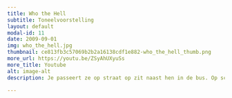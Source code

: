 ```yaml
---
title: Who the Hell
subtitle: Toneelvoorstelling
layout: default
modal-id: 11
date: 2009-09-01
img: who_the_hell.jpg
thumbnail: ce813fb3c57069b2b2a16138cdf1e882-who_the_hell_thumb.png
more_url: https://youtu.be/ZSyAhUXyuSs
more_title: Youtube
alt: image-alt
description: Je passeert ze op straat op zit naast hen in de bus. Op school of tijdens je werk ontmoet je ze dagelijks, zonder het te weten. De helden van vandaag vallen niet op. Het zijn de mensen die gedachten lezen, genezende krachten hebben en de toekomst nauwkeurig voorspellen. Deze onbekende wonderwomen en supermen gebruiken hun bijzondere krachten dan ook niet zomaar... alleen wanneer het juiste moment daar is. En vandaag kan het de dag zijn.<p>Het is vijf voor twaalf... de wereld moet gered worden. Er zal een beslissing vallen, Wie is de ware held? Onverklaarbare heldendaden worden ingezet om het goede te bereiken. Maar wat is het goede? Ook superhelden hebben zo hun gevoelens van trots en ijdelheid. Misverstanden en onenigheid zijn niet te vermijden. <p>Wie is de ware held? Wat is ‘het goede’? Wie redt de wereld? ‘Who the Hell!’

---
```

